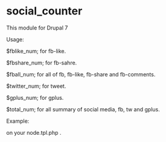 social_counter
==============

This module for Drupal 7

Usage:

$fblike_num; for fb-like. </br>

$fbshare_num; for fb-sahre.</br>

$fball_num; for all of fb, fb-like, fb-share and fb-comments.</br>

$twitter_num; for tweet.</br>

$gplus_num; for gplus. </br>

$total_num; for all summary of social media, fb, tw and gplus.</br>

Example: </br>

<?php print total_num; ?> on your node.tpl.php .
